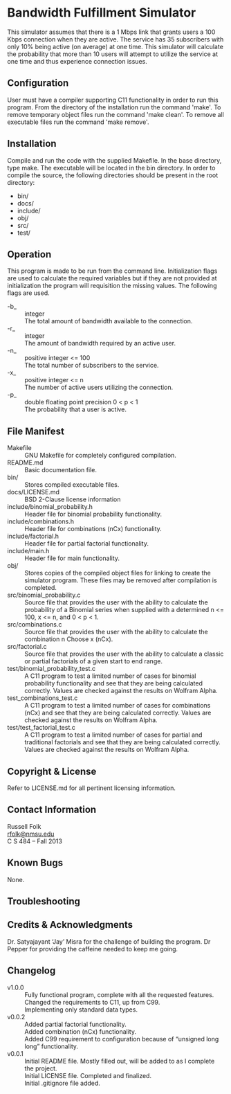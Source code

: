 Bandwidth Fulfillment Simulator
===============================

This simulator assumes that there is a 1 Mbps link that grants users a 100 Kbps
connection when they are active. The service has 35 subscribers with only 10%
being active (on average) at one time. This simulator will calculate the
probability that more than 10 users will attempt to utilize the service at one
time and thus experience connection issues.

Configuration
-------------
User must have a compiler supporting C11 functionality in order to run this
program.
From the directory of the installation run the command 'make'.
To remove temporary object files run the command 'make clean'.
To remove all executable files run the command 'make remove'.

Installation
------------
Compile and run the code with the supplied Makefile.
In the base directory, type make. The executable will be located in the bin
directory.
In order to compile the source, the following directories should be present in
the root directory:
* bin/
* docs/
* include/
* obj/
* src/
* test/

Operation
---------
This program is made to be run from the command line. Initialization flags are
used to calculate the required variables but if they are not provided at
initialization the program will requisition the missing values. The following
flags are used.
<dl>
  <dt>-b_</dt>
  <dd>integer</dd>
  <dd>The total amount of bandwidth available to the connection.</dd>
  <dt>-r_</dt>
  <dd>integer</dd>
  <dd>The amount of bandwidth required by an active user.</dd>
  <dt>-n_</dt>
  <dd>positive integer &#x3C;= 100</dd>
  <dd>The total number of subscribers to the service.</dd>
  <dt>-x_</dt>
  <dd>positive integer &#x3C;= n</dd>
  <dd>The number of active users utilizing the connection.</dd>
  <dt>-p_</dt>
  <dd>double floating point precision 0 &#x3C; p &#x3C; 1</dd>
  <dd>The probability that a user is active.</dd>
</dl>

File Manifest
-------------
<dl>
  <dt>Makefile</dt>
  <dd>GNU Makefile for completely configured compilation.</dd>
  <dt>README.md</dt>
  <dd>Basic documentation file.</dd>
  <dt>bin/</dt>
  <dd>Stores compiled executable files.</dd>
  <dt>docs/LICENSE.md</dt>
  <dd>BSD 2-Clause license information</dd>
  <dt>include/binomial_probability.h</dt>
  <dd>Header file for binomial probability functionality.</dd>
  <dt>include/combinations.h</dt>
  <dd>Header file for combinations (nCx) functionality.</dd>
  <dt>include/factorial.h</dt>
  <dd>Header file for partial factorial functionality.</dd>
  <dt>include/main.h</dt>
  <dd>Header file for main functionality.</dd>
  <dt>obj/</dt>
  <dd>Stores copies of the compiled object files for linking to create the
    simulator program. These files may be removed after compilation is
    completed.</dd>
  <dt>src/binomial_probability.c</dt>
  <dd>Source file that provides the user with the ability to calculate the
    probability of a Binomial series when supplied with a determined n &#x3C;= 100,
    x &#x3C;= n, and 0 &#x3C; p &#x3C; 1.
  <dt>src/combinations.c</dt>
  <dd>Source file that provides the user with the ability to calculate the
    combination n Choose x (nCx).</dd>
  <dt>src/factorial.c</dt>
  <dd>Source file that provides the user with the ability to calculate a
    classic or partial factorials of a given start to end range.</dd>
  <dt>test/binomial_probability_test.c</dt>
  <dd>A C11 program to test a limited number of cases for binomial probability
    functionality and see that they are being calculated correctly. Values are
    checked against the results on Wolfram Alpha.</dd>
  <dt>test_combinations_test.c</dt>
  <dd>A C11 program to test a limited number of cases for combinations (nCx)
    and see that they are being calculated correctly. Values are checked
    against the results on Wolfram Alpha.</dd>
  <dt>test/test_factorial_test.c</dt>
  <dd>A C11 program to test a limited number of cases for partial and
    traditional factorials and see that they are being calculated correctly.
    Values are checked against the results on Wolfram Alpha.</dd>
</dl>

Copyright & License
-------------------
Refer to LICENSE.md for all pertinent licensing information.

Contact Information
-------------------
Russell Folk  
rfolk@nmsu.edu  
C S 484 – Fall 2013

Known Bugs
----------
None.

Troubleshooting
---------------


Credits & Acknowledgments
-------------------------
Dr. Satyajayant ‘Jay’ Misra for the challenge of building the program.
Dr Pepper for providing the caffeine needed to keep me going.

Changelog
---------
<dl>
  <dt>v1.0.0</dt>
  <dd>Fully functional program, complete with all the requested features.</dd>
  <dd>Changed the requirements to C11, up from C99.</dd>
  <dd>Implementing only standard data types.</dd>
  <dt>v0.0.2</dt>
  <dd>Added partial factorial functionality.</dd>
  <dd>Added combination (nCx) functionality.</dd>
  <dd>Added C99 requirement to configuration because of “unsigned long long”
  functionality.</dd>
  <dt>v0.0.1</dt>
  <dd>Initial README file. Mostly filled out, will be added to as I complete
  the project.</dd>
  <dd>Initial LICENSE file. Completed and finalized.</dd>
  <dd>Initial .gitignore file added.</dd>
</dl>

